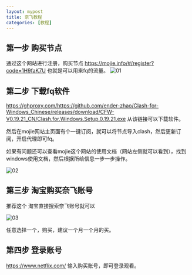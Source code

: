 ```yaml
---
layout: mypost
title: 奈飞教程
categories: [教程]
---
```


## 第一步 购买节点

通过这个网站进行注册，购买节点 https://mojie.info/#/register?code=1H9faK7U
也就是可以用来fq的流量。
![01](01.png)

## 第二步 下载fq软件

https://ghproxy.com/https://github.com/ender-zhao/Clash-for-Windows_Chinese/releases/download/CFW-V0.19.21_CN/Clash.for.Windows.Setup.0.19.21.exe
从该链接可以下载软件。

然后在mojie网站主页面有个一键订阅，就可以将节点导入clash，然后更新订阅，开启代理即可fq。

如果有问题还可以查看mojie这个网站的使用文档（网站左侧就可以看到），找到windows使用文档，然后根据所给信息一步一步操作。

![02](02.png)

## 第三步 淘宝购买奈飞账号

推荐这个
淘宝直接搜索奈飞账号就可以


![03](03.png)

任意选择一个，购买，建议一个月一个月的买。


## 第四步 登录账号

https://www.netflix.com/
输入购买账号，即可登录观看。